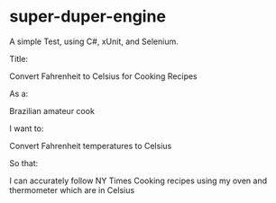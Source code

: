 # super-duper-engine
A simple Test, using C#, xUnit, and Selenium.


Title:

Convert Fahrenheit to Celsius for Cooking Recipes

As a:

Brazilian amateur cook

I want to:

Convert Fahrenheit temperatures to Celsius

So that:

I can accurately follow NY Times Cooking recipes using my oven and thermometer which are in Celsius
